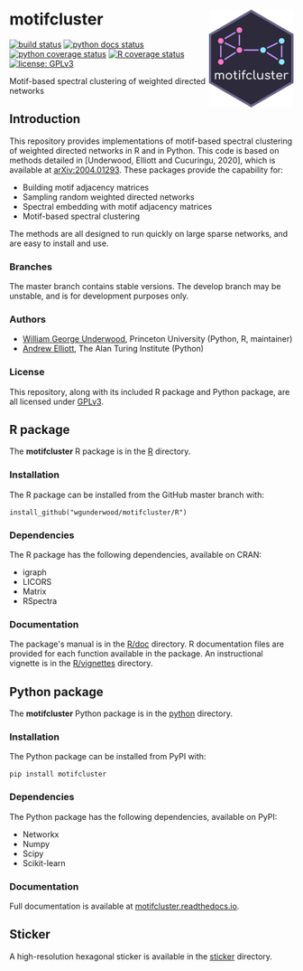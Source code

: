# motifcluster <img src="https://github.com/WGUNDERWOOD/motifcluster/raw/develop/sticker/hex_sticker_small.png" alt="motifcluster sticker" align="right" />


[![build status](https://travis-ci.com/WGUNDERWOOD/motifcluster.svg?branch=master)](https://travis-ci.com/github/WGUNDERWOOD/motifcluster)
[![python docs status](https://img.shields.io/readthedocs/motifcluster?label=python%20docs)](https://motifcluster.readthedocs.io/en/latest/)
[![python coverage status](https://img.shields.io/coveralls/github/WGUNDERWOOD/motifcluster?label=python%20coverage)](https://coveralls.io/github/WGUNDERWOOD/motifcluster)
[![R coverage status](https://img.shields.io/codecov/c/github/wgunderwood/motifcluster?label=R%20coverage)](https://codecov.io/gh/WGUNDERWOOD/motifcluster)
[![license: GPLv3](https://img.shields.io/badge/license-GPLv3-blue.svg)](https://www.gnu.org/licenses/gpl-3.0)


Motif-based spectral clustering of weighted directed networks

## Introduction

This repository provides implementations of motif-based spectral clustering
of weighted directed networks in R and in Python.
This code is based on methods detailed in
[Underwood, Elliott and Cucuringu, 2020],
which is available at
[arXiv:2004.01293](https://arxiv.org/abs/2004.01293).
These packages provide the capability for:

- Building motif adjacency matrices
- Sampling random weighted directed networks
- Spectral embedding with motif adjacency matrices
- Motif-based spectral clustering

The methods are all designed to run quickly on large sparse networks,
and are easy to install and use.

### Branches

The master branch contains stable versions.
The develop branch may be unstable,
and is for development purposes only.

### Authors

  - [William George Underwood](https://wgunderwood.github.io/),
    Princeton University
    (Python, R, maintainer)
  - [Andrew Elliott](https://www.turing.ac.uk/people/researchers/andrew-elliott),
    The Alan Turing Institute
    (Python)

### License

This repository,
along with its included R package and Python package,
are all licensed under
[GPLv3](http://gplv3.fsf.org/).





## R package

The **motifcluster** R package is in the
[R](https://github.com/WGUNDERWOOD/motifcluster/tree/master/R)
directory.

### Installation

The R package can be installed from the GitHub master branch with:

```
install_github("wgunderwood/motifcluster/R")
```

### Dependencies

The R package has the following dependencies, available on CRAN:

- igraph
- LICORS
- Matrix
- RSpectra

### Documentation

The package's manual is in the
[R/doc](https://github.com/WGUNDERWOOD/motifcluster/tree/master/R/doc)
directory.
R documentation files are provided for each function
available in the package.
An instructional vignette is in the
[R/vignettes](https://github.com/WGUNDERWOOD/motifcluster/tree/master/R/vignettes)
directory.




## Python package

The **motifcluster** Python package is in the
[python](https://github.com/WGUNDERWOOD/motifcluster/tree/master/python)
directory.

### Installation

The Python package can be installed from PyPI with:

```
pip install motifcluster
```

### Dependencies

The Python package has the following dependencies,
available on PyPI:

- Networkx
- Numpy
- Scipy
- Scikit-learn

### Documentation

Full documentation is available at
[motifcluster.readthedocs.io](https://motifcluster.readthedocs.io/).

## Sticker

A high-resolution hexagonal sticker is available in the
[sticker](https://github.com/WGUNDERWOOD/motifcluster/tree/master/sticker)
directory.
